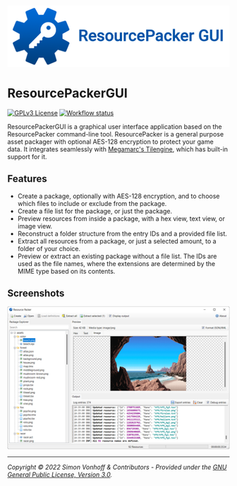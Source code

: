 ![Logo](ResourcePackerGUI-logo.png)

# ResourcePackerGUI
[![GPLv3 License](https://img.shields.io/badge/License-GPL%20v3-yellow.svg)](https://opensource.org/licenses/)
[![Workflow status](https://github.com/vonhoff/ResourcePackerGUI/actions/workflows/dotnet.yml/badge.svg)](https://github.com/vonhoff/ResourcePackerGUI/actions/)

ResourcePackerGUI is a graphical user interface application based on the ResourcePacker command-line tool.
ResourcePacker is a general purpose asset packager with optional AES-128 encryption to protect your game data. It integrates seamlessly with 
[Megamarc's Tilengine](https://github.com/megamarc/Tilengine), which has built-in support for it.

## Features

- Create a package, optionally with AES-128 encryption, and to choose which files to include or exclude from the package. 
- Create a file list for the package, or just the package.
- Preview resources from inside a package, with a hex view, text view, or image view.
- Reconstruct a folder structure from the entry IDs and a provided file list.
- Extract all resources from a package, or just a selected amount, to a folder of your choice.
- Preview or extract an existing package without a file list. The IDs are used as the file names, where the extensions are determined by the MIME type based on its contents.

## Screenshots

![Main application screenshot](screenshot1.png)

---

_Copyright &copy; 2022 Simon Vonhoff & Contributors - Provided under the [GNU General Public License, Version 3.0](LICENSE)._

